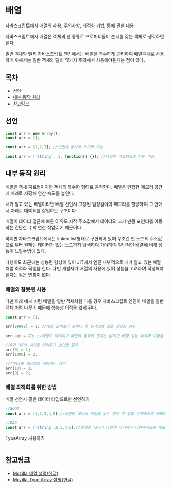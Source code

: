 # 배열
자바스크립트에서 배열의 사용, 주의사항, 최적화 기법, 등에 관한 내용

자바스크립트에서 배열은 객체의 한 종류로 프로퍼티들이 순서를 갖는 객체로 생각하면된다.

일반 객체와 달리 자바스크립트 엔진에서는 배열을 특수하게 관리하여 배열객체로 사용하기 위해서는 일반 객체와 달리 몇가지 주의해서 사용해야된다는 점이 있다.

## 목차
- [선언](#선언)
- [내부 동작 원리](#내부-동작-원리)
- [참고링크](#참고링크)

## 선언

``` javascript
const arr = new Array();
const arr = [];

const arr = [1,2,3]; //선언과 동시에 초기화 가능

const arr = ['string', 1, function() {}]; //다양한 자료형으로 선언 가능
```

## 내부 동작 원리
배열은 객체 자료형이지만 객체의 특수한 형태로 동작한다. 배열은 인접한 메모리 공간에 차례로 저장해 연산 속도를 높인다.

내가 알고 있는 배열이라면 배열 선언시 고정된 일정길이의 메모리를 할당하여 그 안에서 차례로 데이터를 삽입하는 구조이다. 

배열이 데이터 접근에 빠른 이유도 시작 주소값에서 데이터의 크기 만큼 포인터를 이동하는 간단한 수학 연산 작업이기 때문이다.

하지만 자바스크립트에서는 linked list형태로 구현되어 있어 무조건 첫 노드의 주소값으로 부터 원하는 데이터가 있는 노드까지 탐색하여 가야하여 일반적인 배열에 비해 성능이 느릴수밖에 없다.

다행이도 최근에는 성능면 향상이 있어 JIT에서 엔진 내부적으로 내가 알고 있는 배열 처럼 최적화 작업을 한다. 다만 개발자가 배열의 사용에 있어 성능을 고려하여 작성해야된다는 점은 변함이 없다.

### 배열의 잘못된 사용
다만 아래 예시 처럼 배열을 일반 객체처럼 다룰 경우 자바스크립트 엔진이 배열을 일반 객체 처럼 다루기 때문에 성능상 이점을 잃게 된다.

``` javascript
const arr = [];

arr[99999] = 1; //배열 길이보다 휠씬더 큰 인덱스에 값을 할당할 경우

arr.age = 29; //배열도 객체이기 때문에 동작에 문제는 없지만 배열 성능 최적화 이점을 잃게됨

//0과 1000 사이를 비워두고 선언한 경우
arr[0] = 1;
arr[1000] = 2;

//인덱스를 역순으로 저장하는 경우
arr[10] = 1;
arr[9] = 2; 
```

### 배열 최적화를 위한 방법
배열 선언시 같은 데이터 타입으로만 선언하기

``` javascript
//GOOD
const arr = [1,2,3,4,5];//동일한 데이터 타입을 갖는 경우 각 값을 순차적으로 메모리에 할당한다.

//BAD
const arr = ['string',2,3,4,5];//동일한 데이터 타입이 아니여서 비연속적으로 메모리에 할당된다.
```

TypeArray 사용하기


``` javascript
```


## 참고링크
- [Mozilla 배열 설명(한글)](https://developer.mozilla.org/ko/docs/Web/JavaScript/Reference/Global_Objects/Array)
- [Mozilla Type Array 설명(한글)](https://developer.mozilla.org/ko/docs/Web/JavaScript/Typed_arrays)